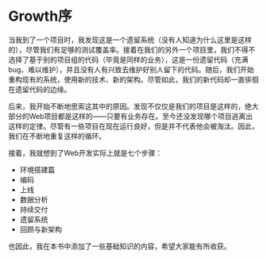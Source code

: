 Growth序
===

当我到了一个项目时，我发现这是一个遗留系统（没有人知道为什么这里是这样的），尽管我们有足够的测试覆盖率。接着在我们的另外一个项目里，我们不得不选择了基于别的项目组的代码（毕竟是同样的业务），这是一份遗留代码（充满bug、难以维护），并且没有人有兴致去维护好别人留下的代码。随后，我们开始重构现有的系统，使用新的技术、新的架构。尽管如此，我们的新代码却一直徘徊在遗留代码的边缘。

后来，我开始不断地思索这其中的原因。发现不仅仅是我们的项目是这样的，绝大部分的Web项目都是这样的——只要有业务存在。至今还没发现哪个项目逃离出这样的定律。尽管有一些项目在现在运行良好，但是并不代表他会被淘汰。因此，我们在不断地重复这样的循环。

接着，我就想到了Web开发实际上就是七个步骤：

 - 环境搭建篇
 - 编码
 - 上线
 - 数据分析
 - 持续交付
 - 遗留系统
 - 回顾与新架构
 
也因此，我在本书中添加了一些基础知识的内容，希望大家能有所收获。
